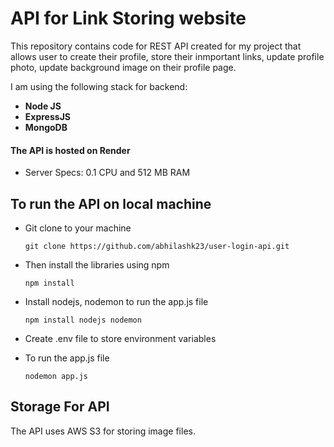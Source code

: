 # API for Link Storing website

This repository contains code for REST API created for my project that allows user to create their profile, store their inmportant links, 
update profile photo, update background image on their profile page.

I am using the following stack for backend: 
- **Node JS**
- **ExpressJS**
- **MongoDB**

#### The API is hosted on Render
- Server Specs:
  0.1 CPU and 512 MB RAM

## To run the API on local machine

- Git clone to your machine
  ``` console
  git clone https://github.com/abhilashk23/user-login-api.git
  ```
- Then install the libraries using npm
  ``` console
  npm install
  ```
- Install nodejs, nodemon to run the app.js file
  ```console
  npm install nodejs nodemon
  ```
- Create .env file to store environment variables

- To run the app.js file
  ```console
  nodemon app.js
  ```


## Storage For API
The API uses AWS S3 for storing image files.
